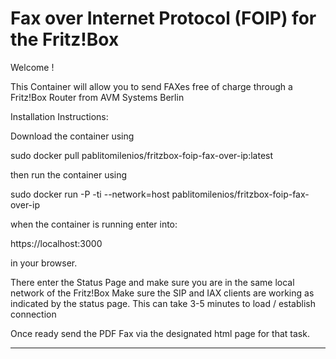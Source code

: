 # Fax over Internet Protocol (FOIP) for the Fritz!Box

Welcome !

This Container will allow you to send FAXes free of charge through a Fritz!Box Router
from AVM Systems Berlin

Installation Instructions:

Download the container using

sudo docker pull pablitomilenios/fritzbox-foip-fax-over-ip:latest

then run the container using

sudo docker run -P -ti --network=host pablitomilenios/fritzbox-foip-fax-over-ip

when the container is running enter into:

https://localhost:3000

in your browser.

There enter the Status Page and make sure you are in the same local network of the Fritz!Box
Make sure the SIP and IAX clients are working as indicated by the status page. This can take 3-5 minutes to load / establish connection

Once ready send the PDF Fax via the designated html page for that task.

----

